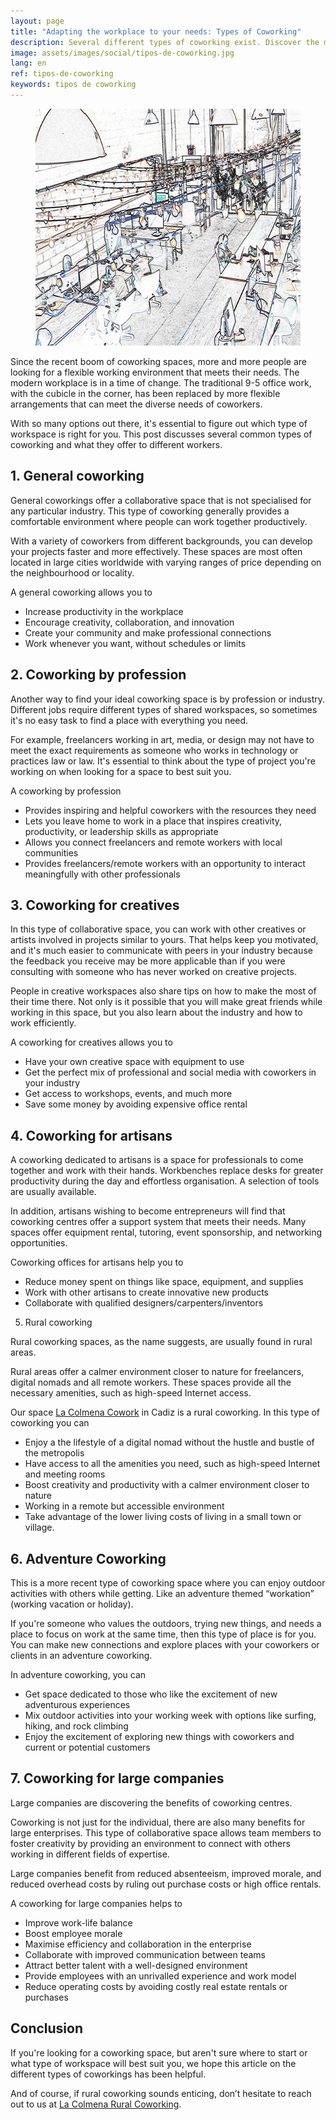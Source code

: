 ```yaml
---
layout: page
title: "Adapting the workplace to your needs: Types of Coworking"
description: Several different types of coworking exist. Discover the most important factors in choosing the right space for your needs.
image: assets/images/social/tipos-de-coworking.jpg
lang: en
ref: tipos-de-coworking
keywords: tipos de coworking
---
```


<figure>
  <img
    src="/assets/images/tipos-de-coworking.jpg"
    srcset="/assets/images/tipos-de-coworking@2x.jpg 2x"
    alt="Types of coworking. A drawing of several people working in a coworking space"
    height="379"
    width="568"
    loading="lazy"
  />
</figure>

Since the recent boom of coworking spaces, more and more people are looking for a flexible working environment that meets their needs. The modern workplace is in a time of change. The traditional 9-5 office work, with the cubicle in the corner, has been replaced by more flexible arrangements that can meet the diverse needs of coworkers.

With so many options out there, it's essential to figure out which type of workspace is right for you. This post discusses several common types of coworking and what they offer to different workers.

## 1. General coworking

General coworkings offer a collaborative space that is not specialised for any particular industry. This type of coworking generally provides a comfortable environment where people can work together productively.

With a variety of coworkers from different backgrounds, you can develop your projects faster and more effectively. These spaces are most often located in large cities worldwide with varying ranges of price depending on the neighbourhood or locality.

A general coworking allows you to

- Increase productivity in the workplace
- Encourage creativity, collaboration, and innovation
- Create your community and make professional connections
- Work whenever you want, without schedules or limits

## 2. Coworking by profession

Another way to find your ideal coworking space is by profession or industry. Different jobs require different types of shared workspaces, so sometimes it's no easy task to find a place with everything you need.

For example, freelancers working in art, media, or design may not have to meet the exact requirements as someone who works in technology or practices law or law. It's essential to think about the type of project you're working on when looking for a space to best suit you.

A coworking by profession

- Provides inspiring and helpful coworkers with the resources they need
- Lets you leave home to work in a place that inspires creativity, productivity, or leadership skills as appropriate
- Allows you connect freelancers and remote workers with local communities
- Provides freelancers/remote workers with an opportunity to interact meaningfully with other professionals

## 3. Coworking for creatives

In this type of collaborative space, you can work with other creatives or artists involved in projects similar to yours. That helps keep you motivated, and it's much easier to communicate with peers in your industry because the feedback you receive may be more applicable than if you were consulting with someone who has never worked on creative projects.

People in creative workspaces also share tips on how to make the most of their time there. Not only is it possible that you will make great friends while working in this space, but you also learn about the industry and how to work efficiently.

A coworking for creatives allows you to

- Have your own creative space with equipment to use
- Get the perfect mix of professional and social media with coworkers in your industry
- Get access to workshops, events, and much more
- Save some money by avoiding expensive office rental

## 4. Coworking for artisans

A coworking dedicated to artisans is a space for professionals to come together and work with their hands. Workbenches replace desks for greater productivity during the day and effortless organisation. A selection of tools are usually available.

In addition, artisans wishing to become entrepreneurs will find that coworking centres offer a support system that meets their needs. Many spaces offer equipment rental, tutoring, event sponsorship, and networking opportunities.

Coworking offices for artisans help you to

- Reduce money spent on things like space, equipment, and supplies
- Work with other artisans to create innovative new products
- Collaborate with qualified designers/carpenters/inventors

5. Rural coworking

Rural coworking spaces, as the name suggests, are usually found in rural areas.

Rural areas offer a calmer environment closer to nature for freelancers, digital nomads and all remote workers. These spaces provide all the necessary amenities, such as high-speed Internet access.

Our space [La Colmena Cowork](/en) in Cadiz is a rural coworking. In this type of coworking you can

- Enjoy a the lifestyle of a digital nomad without the hustle and bustle of the metropolis
- Have access to all the amenities you need, such as high-speed Internet and meeting rooms
- Boost creativity and productivity with a calmer environment closer to nature
- Working in a remote but accessible environment
- Take advantage of the lower living costs of living in a small town or village.

## 6. Adventure Coworking

This is a more recent type of coworking space where you can enjoy outdoor activities with others while getting. Like an adventure themed “workation” (working vacation or holiday).

If you're someone who values the outdoors, trying new things, and needs a place to focus on work at the same time, then this type of place is for you. You can make new connections and explore places with your coworkers or clients in an adventure coworking.

In adventure coworking, you can

- Get space dedicated to those who like the excitement of new adventurous experiences
- Mix outdoor activities into your working week with options like surfing, hiking, and rock climbing
- Enjoy the excitement of exploring new things with coworkers and current or potential customers

## 7. Coworking for large companies

Large companies are discovering the benefits of coworking centres.

Coworking is not just for the individual, there are also many benefits for large enterprises. This type of collaborative space allows team members to foster creativity by providing an environment to connect with others working in different fields of expertise.

Large companies benefit from reduced absenteeism, improved morale, and reduced overhead costs by ruling out purchase costs or high office rentals.

A coworking for large companies helps to

- Improve work-life balance
- Boost employee morale
- Maximise efficiency and collaboration in the enterprise
- Collaborate with improved communication between teams
- Attract better talent with a well-designed environment
- Provide employees with an unrivalled experience and work model
- Reduce operating costs by avoiding costly real estate rentals or purchases

## Conclusion

If you're looking for a coworking space, but aren't sure where to start or what type of workspace will best suit you, we hope this article on the different types of coworkings has been helpful.

And of course, if rural coworking sounds enticing, don’t hesitate to reach out to us at [La Colmena Rural Coworking](/en).
